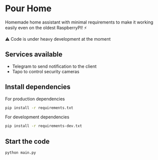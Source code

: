 # Pour Home

Homemade home assistant with minimal requirements to make it working easily
even on the oldest RaspberryPI! ⚡️

⚠️ Code is under heavy development at the moment

## Services available

- Telegram to send notification to the client
- Tapo to control security cameras

## Install dependencies

For production dependencies

```sh
pip install -r requirements.txt
```

For development dependencies

```sh
pip install -r requirements-dev.txt
```

## Start the code 

```py
python main.py
```